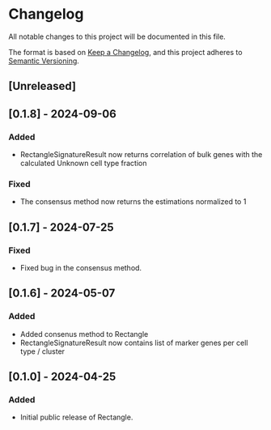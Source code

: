 # Changelog

All notable changes to this project will be documented in this file.

The format is based on [Keep a Changelog][],
and this project adheres to [Semantic Versioning][].

[keep a changelog]: https://keepachangelog.com/en/1.0.0/
[semantic versioning]: https://semver.org/spec/v2.0.0.html

## [Unreleased]

## [0.1.8] - 2024-09-06

### Added

-   RectangleSignatureResult now returns correlation of bulk genes with the calculated Unknown cell type fraction

### Fixed

-   The consensus method now returns the estimations normalized to 1

## [0.1.7] - 2024-07-25

### Fixed

-   Fixed bug in the consensus method.

## [0.1.6] - 2024-05-07

### Added

-   Added consenus method to Rectangle
-   RectangleSignatureResult now contains list of marker genes per cell type / cluster

## [0.1.0] - 2024-04-25

### Added

-   Initial public release of Rectangle.
